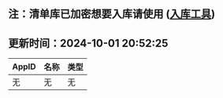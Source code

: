## 注：清单库已加密想要入库请使用 ([入库工具](https://github.com/BlankTMing/ManifestAutoUpdate/releases))

## 更新时间：2024-10-01 20:52:25
| AppID | 名称 | 类型  |
| :-------------------- | :----------------------------- | :----------- |
| 无 | 无 | 无 |

